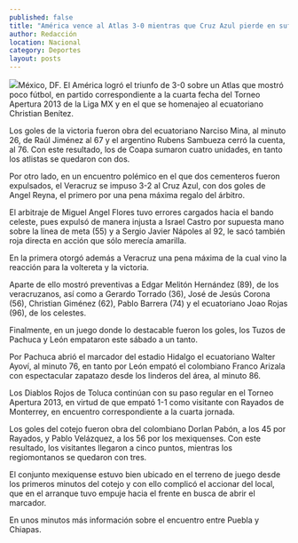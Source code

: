 ```yaml
---
published: false
title: "América vence al Atlas 3-0 mientras que Cruz Azul pierde en sufrido encuentro ante el Veracruz"
author: Redacción
location: Nacional
category: Deportes
layout: posts
---
```



![](http://i.imgur.com/cjslmrDm.jpg)México, DF. El América logró el triunfo de 3-0 sobre un Atlas que mostró poco fútbol, en partido correspondiente a la cuarta fecha del Torneo Apertura 2013 de la Liga MX y en el que se homenajeo al ecuatoriano Christian Benítez.

Los goles de la victoria fueron obra del ecuatoriano Narciso Mina, al minuto 26, de Raúl Jiménez al 67 y el argentino Rubens Sambueza cerró la cuenta, al 76. Con este resultado, los de Coapa sumaron cuatro unidades, en tanto los atlistas se quedaron con dos.

Por otro lado, en un encuentro polémico en el que dos cementeros fueron expulsados, el Veracruz se impuso 3-2 al Cruz Azul, con dos goles de Angel Reyna, el primero por una pena máxima regalo del árbitro.

El arbitraje de Miguel Angel Flores tuvo errores cargados hacia el bando celeste, pues expulsó de manera injusta a Israel Castro por supuesta mano sobre la línea de meta (55) y a Sergio Javier Nápoles al 92, le sacó también roja directa en acción que sólo merecía amarilla.

En la primera otorgó además a Veracruz una pena máxima de la cual vino la reacción para la voltereta y la victoria.

Aparte de ello mostró preventivas a Edgar Melitón Hernández (89), de los veracruzanos, así como a Gerardo Torrado (36), José de Jesús Corona (56), Christian Giménez (62), Pablo Barrera (74) y el ecuatoriano Joao Rojas (96), de los celestes.

Finalmente, en un juego donde lo destacable fueron los goles, los Tuzos de Pachuca y León empataron este sábado a un tanto.

Por Pachuca abrió el marcador del estadio Hidalgo el ecuatoriano Walter Ayoví, al minuto 76, en tanto por León empató el colombiano Franco Arizala con espectacular zapatazo desde los linderos del área, al minuto 86.

Los Diablos Rojos de Toluca continúan con su paso regular en el Torneo Apertura 2013, en virtud de que empató 1-1 como visitante con Rayados de Monterrey, en encuentro correspondiente a la cuarta jornada.

Los goles del cotejo fueron obra del colombiano Dorlan Pabón, a los 45 por Rayados, y Pablo Velázquez, a los 56 por los mexiquenses. Con este resultado, los visitantes llegaron a cinco puntos, mientras los regiomontanos se quedaron con tres.

El conjunto mexiquense estuvo bien ubicado en el terreno de juego desde los primeros minutos del cotejo y con ello complicó el accionar del local, que en el arranque tuvo empuje hacia el frente en busca de abrir el marcador.


En unos minutos más información sobre el encuentro entre Puebla y Chiapas.
